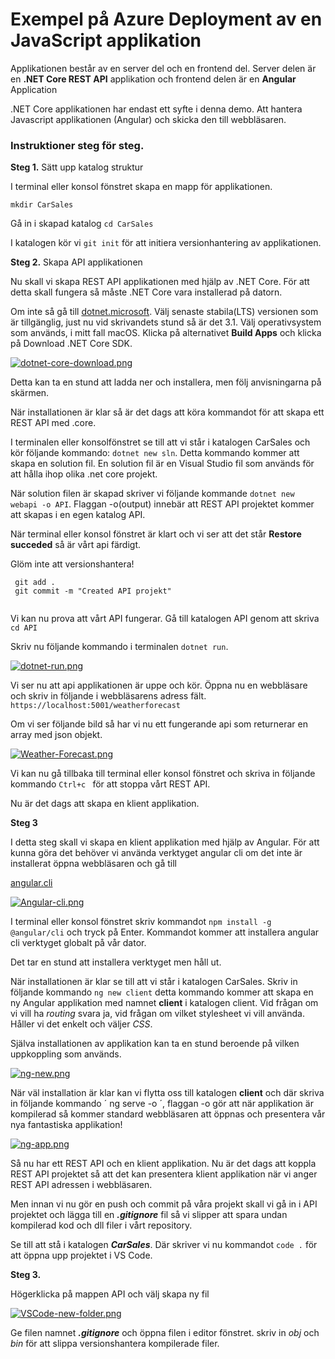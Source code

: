 # Exempel på Azure Deployment av en JavaScript applikation

Applikationen består av en server del och en frontend del.
Server delen är en **.NET Core REST API** applikation och frontend delen är en **Angular** Application

.NET Core applikationen har endast ett syfte i denna demo. Att hantera Javascript applikationen (Angular) och skicka den till webbläsaren.

### Instruktioner steg för steg.

**Steg 1.** Sätt upp katalog struktur

I terminal eller konsol fönstret skapa en mapp för applikationen.

` mkdir CarSales `

Gå in i skapad katalog ` cd CarSales `

I katalogen kör vi ` git init ` för att initiera versionhantering av applikationen.

**Steg 2.** Skapa API applikationen

Nu skall vi skapa REST API applikationen med hjälp av .NET Core. För att detta skall fungera så måste .NET Core vara installerad på datorn.

Om inte så gå till [dotnet.microsoft](https://dotnet.microsoft.com/download). Välj senaste stabila(LTS) versionen som är tillgänglig, just nu vid skrivandets stund så är det 3.1. Välj operativsystem som används, i mitt fall macOS. Klicka på alternativet **Build Apps** och klicka på Download .NET Core SDK.

[![dotnet-core-download.png](https://i.postimg.cc/d3FRpCWN/dotnet-core-download.png)](https://postimg.cc/gXM66xb3)

Detta kan ta en stund att ladda ner och installera, men följ anvisningarna på skärmen.

När installationen är klar så är det dags att köra kommandot för att skapa ett REST API med .core.

I terminalen eller konsolfönstret se till att vi står i katalogen CarSales och kör följande kommando: `dotnet new sln`. Detta kommando kommer att skapa en solution fil. En solution fil är en Visual Studio fil som används för att hålla ihop olika .net core projekt.

När solution filen är skapad skriver vi följande kommande `dotnet new webapi -o API`. Flaggan -o(output) innebär att REST API projektet kommer att skapas i en egen katalog API.

När terminal eller konsol fönstret är klart och vi ser att det står **Restore succeded** så är vårt api färdigt.

Glöm inte att versionshantera! 

```
 git add .
 git commit -m "Created API projekt"
 
```

Vi kan nu prova att vårt API fungerar. Gå till katalogen API genom att skriva ` cd API `

Skriv nu följande kommando i terminalen ` dotnet run `.

[![dotnet-run.png](https://i.postimg.cc/nVTQpNMh/dotnet-run.png)](https://postimg.cc/9zRfB8G6)

Vi ser nu att api applikationen är uppe och kör. Öppna nu en webbläsare och skriv in följande i webbläsarens adress fält. ` https://localhost:5001/weatherforecast `

Om vi ser följande bild så har vi nu ett fungerande api som returnerar en array med json objekt.

[![Weather-Forecast.png](https://i.postimg.cc/TP8Kt6NC/Weather-Forecast.png)](https://postimg.cc/0zf5NLsw)

Vi kan nu gå tillbaka till terminal eller konsol fönstret och skriva in följande kommando `Ctrl+c ` för att stoppa vårt REST API.

Nu är det dags att skapa en klient applikation.

**Steg 3**

I detta steg skall vi skapa en klient applikation med hjälp av Angular. För att kunna göra det behöver vi använda verktyget angular cli om det inte är installerat öppna webbläsaren och gå till

[angular.cli](https://cli.angular.io/)


[![Angular-cli.png](https://i.postimg.cc/ryhzvWYd/Angular-cli.png)](https://postimg.cc/qg3kKtr0)

I terminal eller konsol fönstret skriv kommandot ` npm install -g @angular/cli ` och tryck på Enter. Kommandot kommer att installera angular cli verktyget globalt på vår dator.

Det tar en stund att installera verktyget men håll ut.

När installationen är klar se till att vi står i katalogen CarSales. Skriv in följande kommando ` ng new client ` detta kommando kommer att skapa en ny Angular applikation med namnet **client** 
i katalogen client. Vid frågan om vi vill ha *routing* svara ja, vid frågan om vilket stylesheet vi vill använda. Håller vi det enkelt och väljer *CSS*.

Själva installationen av applikation kan ta en stund beroende på vilken uppkoppling som används.

[![ng-new.png](https://i.postimg.cc/DwczPXsy/ng-new.png)](https://postimg.cc/21Vmz32P)

När väl installation är klar kan vi flytta oss till katalogen **client** och där skriva in följande kommando ´ ng serve -o ´, flaggan -o gör att när applikation är kompilerad så kommer standard
webbläsaren att öppnas och presentera vår nya fantastiska applikation!

[![ng-app.png](https://i.postimg.cc/xCXTQpZc/ng-app.png)](https://postimg.cc/tZHHtkpj)

Så nu har ett REST API och en klient applikation. Nu är det dags att koppla REST API projektet så att det kan presentera klient applikation när vi anger REST API adressen i webbläsaren.

Men innan vi nu gör en push och commit på våra projekt skall vi gå in i API projektet och lägga till en ***.gitignore*** fil så vi slipper att spara undan kompilerad kod och dll filer i vårt repository.

Se till att stå i katalogen ***CarSales***. Där skriver vi nu kommandot ` code . ` för att öppna upp projektet i VS Code.

**Steg 3.**

Högerklicka på mappen API och välj skapa ny fil

[![VSCode-new-folder.png](https://i.postimg.cc/L5vyVvH3/VSCode-new-folder.png)](https://postimg.cc/hQzbDLQX)

Ge filen namnet ***.gitignore*** och öppna filen i editor fönstret.
skriv in *obj* och *bin* för att slippa versionshantera kompilerade filer.

 


